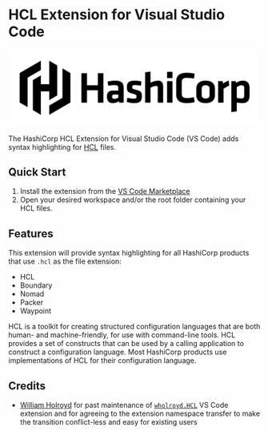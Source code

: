 # HCL Extension for Visual Studio Code 

<img alt="HashiCorp HCL" src="assets/hashicorp_banner_light.png" width="600px">

The HashiCorp HCL Extension for Visual Studio Code (VS Code) adds syntax highlighting for <a href="https://www.hashicorp.com/">HCL</a> files.

## Quick Start

1. Install the extension from the [VS Code Marketplace](https://marketplace.visualstudio.com/items?itemName=hashicorp.hcl)
1. Open your desired workspace and/or the root folder containing your HCL files.

## Features

This extension will provide syntax highlighting for all HashiCorp products that use `.hcl` as the file extension:

- HCL
- Boundary
- Nomad
- Packer
- Waypoint

HCL is a toolkit for creating structured configuration languages that are both human- and machine-friendly, for use with command-line tools. HCL provides a set of constructs that can be used by a calling application to construct a configuration language. Most HashiCorp products use implementations of HCL for their configuration language.

## Credits

 - [William Holroyd](https://github.com/wholroyd) for past maintenance of [`wholroyd.HCL`](https://github.com/wholroyd/vscode-hcl) VS Code extension and for agreeing to the extension namespace transfer to make the transition conflict-less and easy for existing users
